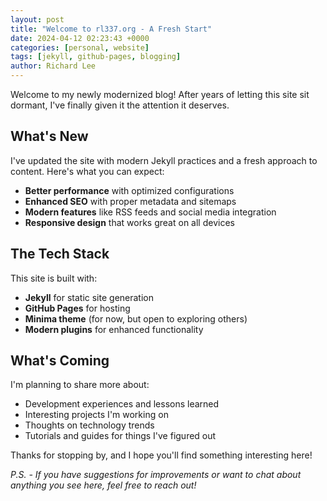 ```yaml
---
layout: post
title: "Welcome to rl337.org - A Fresh Start"
date: 2024-04-12 02:23:43 +0000
categories: [personal, website]
tags: [jekyll, github-pages, blogging]
author: Richard Lee
---
```


Welcome to my newly modernized blog! After years of letting this site sit dormant, I've finally given it the attention it deserves.

## What's New

I've updated the site with modern Jekyll practices and a fresh approach to content. Here's what you can expect:

- **Better performance** with optimized configurations
- **Enhanced SEO** with proper metadata and sitemaps
- **Modern features** like RSS feeds and social media integration
- **Responsive design** that works great on all devices

## The Tech Stack

This site is built with:
- **Jekyll** for static site generation
- **GitHub Pages** for hosting
- **Minima theme** (for now, but open to exploring others)
- **Modern plugins** for enhanced functionality

## What's Coming

I'm planning to share more about:
- Development experiences and lessons learned
- Interesting projects I'm working on
- Thoughts on technology trends
- Tutorials and guides for things I've figured out

Thanks for stopping by, and I hope you'll find something interesting here!

*P.S. - If you have suggestions for improvements or want to chat about anything you see here, feel free to reach out!*
